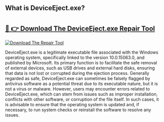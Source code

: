 ## What is DeviceEject.exe? 

# <h2><a href="https://exedetect.com/download.php?DeviceEject.exe">🔗 👉 Download The DeviceEject.exe Repair Tool</a></h2>

[![Download The Repair Tool](https://exedetect.com/download-button.jpg)](https://exedetect.com/download.php?DeviceEject.exe)

DeviceEject.exe is a legitimate executable file associated with the Windows operating system, specifically linked to the version 10.0.15063.0, and published by Microsoft. Its primary function is to facilitate the safe removal of external devices, such as USB drives and external hard disks, ensuring that data is not lost or corrupted during the ejection process. Generally regarded as safe, DeviceEject.exe can sometimes be falsely flagged by antivirus software as a potential threat due to its executable nature, but it is not a virus or malware. However, users may encounter errors related to DeviceEject.exe, which can stem from issues such as improper installation, conflicts with other software, or corruption of the file itself. In such cases, it is advisable to ensure that the operating system is updated and, if necessary, to run system checks or reinstall the software to resolve any issues.
